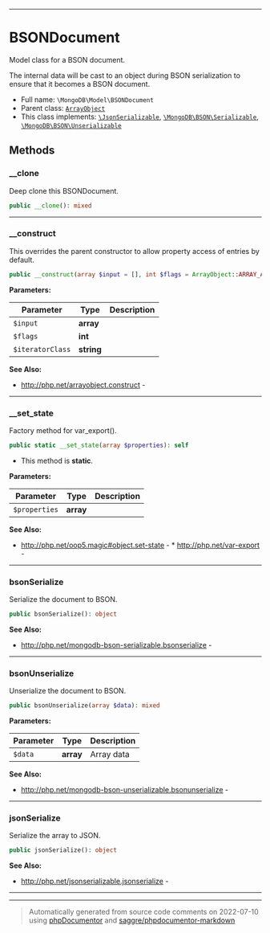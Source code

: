 ***

# BSONDocument

Model class for a BSON document.

The internal data will be cast to an object during BSON serialization to
ensure that it becomes a BSON document.

* Full name: `\MongoDB\Model\BSONDocument`
* Parent class: [`ArrayObject`](../../ArrayObject.md)
* This class implements:
[`\JsonSerializable`](../../JsonSerializable.md), [`\MongoDB\BSON\Serializable`](../BSON/Serializable.md), [`\MongoDB\BSON\Unserializable`](../BSON/Unserializable.md)




## Methods


### __clone

Deep clone this BSONDocument.

```php
public __clone(): mixed
```











***

### __construct

This overrides the parent constructor to allow property access of entries
by default.

```php
public __construct(array $input = [], int $flags = ArrayObject::ARRAY_AS_PROPS, string $iteratorClass = &#039;ArrayIterator&#039;): mixed
```








**Parameters:**

| Parameter | Type | Description |
|-----------|------|-------------|
| `$input` | **array** |  |
| `$flags` | **int** |  |
| `$iteratorClass` | **string** |  |



**See Also:**

* http://php.net/arrayobject.construct - 

***

### __set_state

Factory method for var_export().

```php
public static __set_state(array $properties): self
```



* This method is **static**.




**Parameters:**

| Parameter | Type | Description |
|-----------|------|-------------|
| `$properties` | **array** |  |



**See Also:**

* http://php.net/oop5.magic#object.set-state - * http://php.net/var-export - 

***

### bsonSerialize

Serialize the document to BSON.

```php
public bsonSerialize(): object
```










**See Also:**

* http://php.net/mongodb-bson-serializable.bsonserialize - 

***

### bsonUnserialize

Unserialize the document to BSON.

```php
public bsonUnserialize(array $data): mixed
```








**Parameters:**

| Parameter | Type | Description |
|-----------|------|-------------|
| `$data` | **array** | Array data |



**See Also:**

* http://php.net/mongodb-bson-unserializable.bsonunserialize - 

***

### jsonSerialize

Serialize the array to JSON.

```php
public jsonSerialize(): object
```










**See Also:**

* http://php.net/jsonserializable.jsonserialize - 

***


***
> Automatically generated from source code comments on 2022-07-10 using [phpDocumentor](http://www.phpdoc.org/) and [saggre/phpdocumentor-markdown](https://github.com/Saggre/phpDocumentor-markdown)
